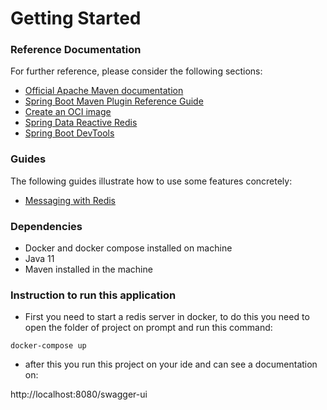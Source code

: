 # Getting Started

### Reference Documentation
For further reference, please consider the following sections:

* [Official Apache Maven documentation](https://maven.apache.org/guides/index.html)
* [Spring Boot Maven Plugin Reference Guide](https://docs.spring.io/spring-boot/docs/2.5.6/maven-plugin/reference/html/)
* [Create an OCI image](https://docs.spring.io/spring-boot/docs/2.5.6/maven-plugin/reference/html/#build-image)
* [Spring Data Reactive Redis](https://docs.spring.io/spring-boot/docs/2.5.6/reference/htmlsingle/#boot-features-redis)
* [Spring Boot DevTools](https://docs.spring.io/spring-boot/docs/2.5.6/reference/htmlsingle/#using-boot-devtools)

### Guides
The following guides illustrate how to use some features concretely:

* [Messaging with Redis](https://spring.io/guides/gs/messaging-redis/)



### Dependencies 
* Docker and docker compose installed on machine
* Java 11 
* Maven installed in the machine



### Instruction to run this application
* First you need to start a redis server in docker, to do this you need to open the folder of project on prompt and run this command: 

``` shell
docker-compose up
```

* after this you run this project on your ide and can see a documentation on: 

http://localhost:8080/swagger-ui
